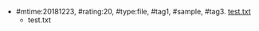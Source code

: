 * \#mtime:20181223, \#rating:20, \#type:file, \#tag1, \#sample, \#tag3. [test.txt](test.txt)
  * test.txt